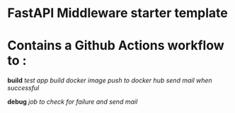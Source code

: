 # FastAPI Middleware starter template

# Contains a Github Actions workflow to :
__build__
*test app*
*build docker image*
*push to docker hub*
*send mail when successful*

__debug__
*job to check for failure and send mail*

